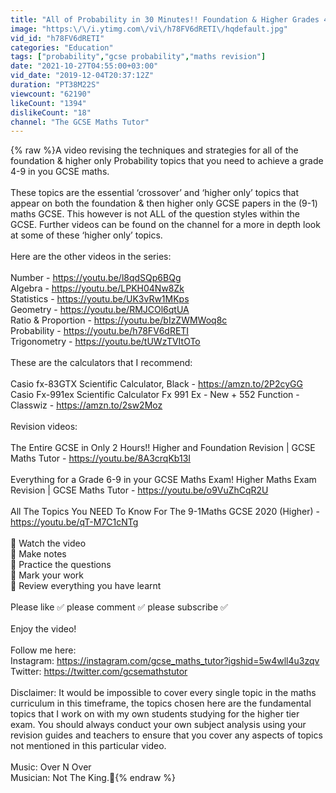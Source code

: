 ```yaml
---
title: "All of Probability in 30 Minutes!! Foundation & Higher Grades 4-9 Maths Revision | GCSE Maths Tutor"
image: "https:\/\/i.ytimg.com\/vi\/h78FV6dRETI\/hqdefault.jpg"
vid_id: "h78FV6dRETI"
categories: "Education"
tags: ["probability","gcse probability","maths revision"]
date: "2021-10-27T04:55:00+03:00"
vid_date: "2019-12-04T20:37:12Z"
duration: "PT38M22S"
viewcount: "62190"
likeCount: "1394"
dislikeCount: "18"
channel: "The GCSE Maths Tutor"
---
```

{% raw %}A video revising the techniques and strategies for all of the foundation &amp; higher only Probability topics that you need to achieve a grade 4-9 in you GCSE maths.<br /><br />These topics are the essential ‘crossover’ and ‘higher only’ topics that appear on both the foundation &amp; then higher only GCSE papers in the (9-1) maths GCSE. This however is not ALL of the question styles within the GCSE. Further videos can be found on the channel for a more in depth look at some of these ‘higher only’ topics.<br /><br />Here are the other videos in the series:<br /><br />Number - <a rel="nofollow" target="blank" href="https://youtu.be/l8qdSQp6BQg">https://youtu.be/l8qdSQp6BQg</a><br />Algebra - <a rel="nofollow" target="blank" href="https://youtu.be/LPKH04Nw8Zk">https://youtu.be/LPKH04Nw8Zk</a><br />Statistics - <a rel="nofollow" target="blank" href="https://youtu.be/UK3vRw1MKps">https://youtu.be/UK3vRw1MKps</a><br />Geometry - <a rel="nofollow" target="blank" href="https://youtu.be/RMJCOl6qtUA">https://youtu.be/RMJCOl6qtUA</a><br />Ratio &amp; Proportion - <a rel="nofollow" target="blank" href="https://youtu.be/bIzZWMWoq8c">https://youtu.be/bIzZWMWoq8c</a><br />Probability - <a rel="nofollow" target="blank" href="https://youtu.be/h78FV6dRETI">https://youtu.be/h78FV6dRETI</a><br />Trigonometry - <a rel="nofollow" target="blank" href="https://youtu.be/tUWzTVItOTo">https://youtu.be/tUWzTVItOTo</a><br /><br />These are the calculators that I recommend:<br /><br />Casio fx-83GTX Scientific Calculator, Black - <a rel="nofollow" target="blank" href="https://amzn.to/2P2cyGG">https://amzn.to/2P2cyGG</a><br />Casio Fx-991ex Scientific Calculator Fx 991 Ex - New + 552 Function - Classwiz - <a rel="nofollow" target="blank" href="https://amzn.to/2sw2Moz">https://amzn.to/2sw2Moz</a><br /><br />Revision videos:<br /><br />The Entire GCSE in Only 2 Hours!! Higher and Foundation Revision | GCSE Maths Tutor - <a rel="nofollow" target="blank" href="https://youtu.be/8A3crqKb13I">https://youtu.be/8A3crqKb13I</a><br /><br />Everything for a Grade 6-9 in your GCSE Maths Exam! Higher Maths Exam Revision | GCSE Maths Tutor - <a rel="nofollow" target="blank" href="https://youtu.be/o9VuZhCqR2U">https://youtu.be/o9VuZhCqR2U</a><br /><br />All The Topics You NEED To Know For The 9-1Maths GCSE 2020 (Higher) - <a rel="nofollow" target="blank" href="https://youtu.be/qT-M7C1cNTg">https://youtu.be/qT-M7C1cNTg</a><br /><br />🔹 Watch the video<br />🔹 Make notes<br />🔹 Practice the questions<br />🔹 Mark your work<br />🔹 Review everything you have learnt<br /><br />Please like ✅ please comment ✅ please subscribe ✅<br /><br />Enjoy the video!<br /><br />Follow me here:<br />Instagram: <a rel="nofollow" target="blank" href="https://instagram.com/gcse_maths_tutor?igshid=5w4wll4u3zqv">https://instagram.com/gcse_maths_tutor?igshid=5w4wll4u3zqv</a><br />Twitter: <a rel="nofollow" target="blank" href="https://twitter.com/gcsemathstutor">https://twitter.com/gcsemathstutor</a><br /><br />Disclaimer: It would be impossible to cover every single topic in the maths curriculum in this timeframe, the topics chosen here are the fundamental topics that I work on with my own students studying for the higher tier exam. You should always conduct your own subject analysis using your revision guides and teachers to ensure that you cover any aspects of topics not mentioned in this particular video.<br /><br />Music: Over N Over<br />Musician: Not The King.👑{% endraw %}
